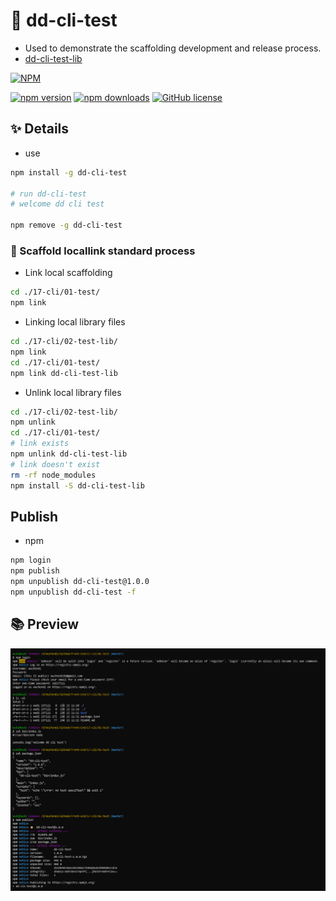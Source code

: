 # 🚀 dd-cli-test

- Used to demonstrate the scaffolding development and release process.
- [dd-cli-test-lib](https://www.npmjs.com/package/dd-cli-test-lib)

[![NPM](https://nodei.co/npm-dl/dd-cli-test.png?months=3&height=2)](https://nodei.co/npm/dd-cli-test/)

[![npm version](https://img.shields.io/npm/v/dd-cli-test.svg)](https://www.npmjs.com/package/dd-cli-test)
[![npm downloads](https://img.shields.io/npm/dm/dd-cli-test.svg)](https://www.npmjs.com/package/dd-cli-test)
[![GitHub license](https://img.shields.io/github/license/WuChenDi/Front-End)](https://github.com/WuChenDi/Front-End/blob/master/LICENSE)

## ✨ Details

- use

```bash
npm install -g dd-cli-test

# run dd-cli-test
# welcome dd cli test

npm remove -g dd-cli-test
```

### 🔨 Scaffold locallink standard process

- Link local scaffolding

```bash
cd ./17-cli/01-test/
npm link
```

- Linking local library files

```bash
cd ./17-cli/02-test-lib/
npm link
cd ./17-cli/01-test/
npm link dd-cli-test-lib
```

- Unlink local library files

```bash
cd ./17-cli/02-test-lib/
npm unlink
cd ./17-cli/01-test/
# link exists
npm unlink dd-cli-test-lib
# link doesn't exist
rm -rf node_modules
npm install -S dd-cli-test-lib
```

<!-- 理解 `npm link`：

1. `npm link your-lib`：将当前项目中 `node_modules` 下指定的库文件链接到 `node` 全局 `node_modules` 下的库文件
2. `npm link`：将当前项目链接到 `node` 全局 `node_modules` 中作为一个库文件，并解析 `bin` 配置创建可执行文件

理解 `npm unlink`：

1. `npm unlink`：将当前项目从 `node` 全局 `node_modules` 中移除
2. `npm unlink your-lib`：将当前项目中的库文件依赖移除 -->

## Publish

- npm

```bash
npm login
npm publish
npm unpublish dd-cli-test@1.0.0
npm unpublish dd-cli-test -f
```

## 📚 Preview

![01-cli](https://raw.githubusercontent.com/WuChenDi/Front-End/master/screenshots/17-01-cli.png)

